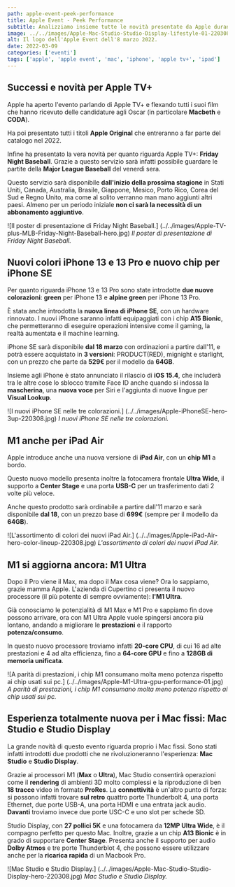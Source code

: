 ```yaml
---
path: apple-event-peek-performance
title: Apple Event - Peek Performance
subtitle: Analizziamo insieme tutte le novità presentate da Apple durante l'evento dell'8 marzo 2022, incentrato sulle performance.
image: ../../images/Apple-Mac-Studio-Studio-Display-lifestyle-01-220308.jpg
alt: Il logo dell'Apple Event dell'8 marzo 2022.
date: 2022-03-09
categories: ['eventi']
tags: ['apple', 'apple event', 'mac', 'iphone', 'apple tv+', 'ipad']
---
```


## Successi e novità per Apple TV+
Apple ha aperto l'evento parlando di Apple TV+ e flexando tutti i suoi film che hanno ricevuto delle candidature agli Oscar (in particolare **Macbeth** e **CODA**).

Ha poi presentato tutti i titoli **Apple Original** che entreranno a far parte del catalogo nel 2022.

Infine ha presentato la vera novità per quanto riguarda Apple TV+: **Friday Night Baseball**. Grazie a questo servizio sarà infatti possibile guardare le partite della **Major League Baseball** del venerdì sera.

Questo servizio sarà disponibile **dall'inizio della prossima stagione** in Stati Uniti, Canada, Australia, Brasile, Giappone, Mesico, Porto Rico, Corea del Sud e Regno Unito, ma come al solito verranno man mano aggiunti altri paesi. Almeno per un periodo iniziale **non ci sarà la necessità di un abbonamento aggiuntivo**.

![Il poster di presentazione di Friday Night Baseball.] (../../images/Apple-TV-plus-MLB-Friday-Night-Baseball-hero.jpg)
*Il poster di presentazione di Friday Night Baseball.*

## Nuovi colori iPhone 13 e 13 Pro e nuovo chip per iPhone SE
Per quanto riguarda iPhone 13 e 13 Pro sono state introdotte **due nuove colorazioni**: **green** per iPhone 13 e **alpine green** per iPhone 13 Pro.

È stata anche introdotta la **nuova linea di iPhone SE**, con un hardware rinnovato. I nuovi iPhone saranno infatti equipaggiati con i chip **A15 Bionic**, che permetteranno di eseguire operazioni intensive come il gaming, la realtà aumentata e il machine learning.

iPhone SE sarà disponibile **dal 18 marzo** con ordinazioni a partire dall'11, e potrà essere acquistato in **3 versioni**: PRODUCT(RED), mignight e starlight, con un prezzo che parte da **529€** per il modello da **64GB**.

Insieme agli iPhone è stato annunciato il rilascio di **iOS 15.4**, che includerà tra le altre cose lo sblocco tramite Face ID anche quando si indossa la **mascherina**, una **nuova voce** per Siri e l'aggiunta di nuove lingue per **Visual Lookup**.

![I nuovi iPhone SE nelle tre colorazioni.] (../../images/Apple-iPhoneSE-hero-3up-220308.jpg)
*I nuovi iPhone SE nelle tre colorazioni.*

## M1 anche per iPad Air
Apple introduce anche una nuova versione di **iPad Air**, con un **chip M1** a bordo.

Questo nuovo modello presenta inoltre la fotocamera frontale **Ultra Wide**, il supporto a **Center Stage** e una porta **USB-C** per un trasferimento dati 2 volte più veloce.

Anche questo prodotto sarà ordinabile a partire dall'11 marzo e sarà disponibile **dal 18**, con un prezzo base di **699€** (sempre per il modello da **64GB**).

![L'assortimento di colori dei nuovi iPad Air.] (../../images/Apple-iPad-Air-hero-color-lineup-220308.jpg)
*L'assortimento di colori dei nuovi iPad Air.*

## M1 si aggiorna ancora: M1 Ultra
Dopo il Pro viene il Max, ma dopo il Max cosa viene? Ora lo sappiamo, grazie mamma Apple. L'azienda di Cupertino ci presenta il nuovo processore (il più potente di sempre ovviamente): **l'M1 Ultra**.

Già conosciamo le potenzialità di M1 Max e M1 Pro e sappiamo fin dove possono arrivare, ora con M1 Ultra Apple vuole spingersi ancora più lontano, andando a migliorare le **prestazioni** e il rapporto **potenza/consumo**. 

In questo nuovo processore troviamo infatti **20-core CPU**, di cui 16 ad alte prestazioni e 4 ad alta efficienza, fino a **64-core GPU** e fino a **128GB di memoria unificata**.

![A parità di prestazioni, i chip M1 consumano molta meno potenza rispetto ai chip usati sui pc.] (../../images/Apple-M1-Ultra-gpu-performance-01.jpg)
*A parità di prestazioni, i chip M1 consumano molta meno potenza rispetto ai chip usati sui pc.*

## Esperienza totalmente nuova per i Mac fissi: Mac Studio e Studio Display
La grande novità di questo evento riguarda proprio i Mac fissi. Sono stati infatti introdotti due prodotti che ne rivoluzioneranno l'esperienza: **Mac Studio** e **Studio Display**.

Grazie ai processori M1 (**Max** o **Ultra**), Mac Studio consentirà operazioni come il **rendering** di ambienti 3D molto complessi e la riproduzione di ben **18 tracce** video in formato **ProRes**. La **connettività** è un'altro punto di forza: si possono infatti trovare **sul retro** quattro porte Thunderbolt 4, una porta Ethernet, due porte USB-A, una porta HDMI e una entrata jack audio. **Davanti** troviamo invece due porte USC-C e uno slot per schede SD.

Studio Display, con **27 pollici 5K** e una fotocamera da **12MP Ultra Wide**, è il compagno perfetto per questo Mac. Inoltre, grazie a un chip **A13 Bionic** è in grado di supportare **Center Stage**. Presenta anche il supporto per audio **Dolby Atmos** e tre porte Thunderblot 4, che possono essere utilizzare anche per la **ricarica rapida** di un Macbook Pro.

![Mac Studio e Studio Display.] (../../images/Apple-Mac-Studio-Studio-Display-hero-220308.jpg)
*Mac Studio e Studio Display.*